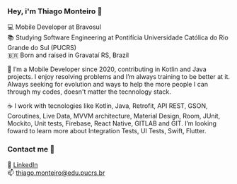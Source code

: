 ### Hey, i'm Thiago Monteiro 👋

💻  Mobile Developer at Bravosul <br>
📚  Studying Software Engineering at Pontifícia Universidade Católica do Rio Grande do Sul (PUCRS) <br>
🇧🇷 	Born and raised in Gravataí RS, Brazil <br>


🚀  I’m a Mobile Developer since 2020, contributing in Kotlin and Java projects. I enjoy resolving problems and I’m always training to be better at it. Always seeking for evolution and ways to help the more people I can through my codes, doesn't matter the tecnnology stack.


☕   I work with tecnologies like Kotlin, Java, Retrofit, API REST, GSON, Coroutines, Live Data, MVVM architecture, Material Design, Room, JUnit, Mockito, Unit tests, Firebase, React Native, GITLAB and GIT.
I’m looking foward to learn more about Integration Tests, UI Tests, Swift, Flutter.

### Contact me 👔

💼 [LinkedIn](https://www.linkedin.com/in/thiagomonteiro03/) <br>
📫 thiago.monteiro@edu.pucrs.br <br>
